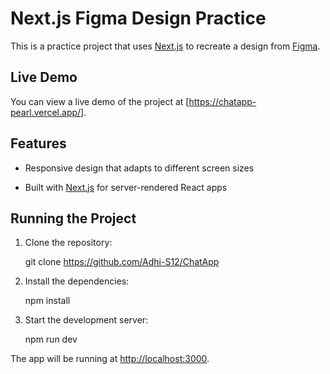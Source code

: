 
# Next.js Figma Design Practice

  

This is a practice project that uses [Next.js](https://nextjs.org/) to recreate a design from [Figma](https://www.figma.com/).

  

## Live Demo

  

You can view a live demo of the project at [https://chatapp-pearl.vercel.app/].

  

## Features

  

- Responsive design that adapts to different screen sizes

- Built with [Next.js](https://nextjs.org/) for server-rendered React apps

  

## Running the Project

  

1. Clone the repository:

    git clone https://github.com/Adhi-S12/ChatApp

  

2. Install the dependencies:

    npm install

  

3. Start the development server:

    npm run dev

  

The app will be running at [http://localhost:3000](http://localhost:3000).